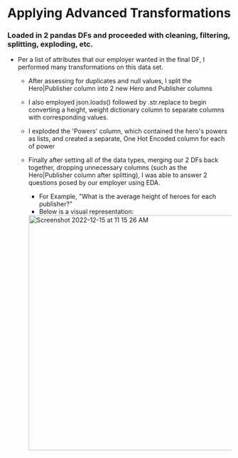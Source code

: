 # Applying Advanced Transformations
 
### Loaded in 2 pandas DFs and proceeded with cleaning, filtering, splitting, exploding, etc.
- Per a list of attributes that our employer wanted in the final DF, I performed many transformations on this data set. 
  - After assessing for duplicates and null values, I split the Hero|Publisher column into 2 new Hero and Publisher columns
  - I also employed json.loads() followed by .str.replace to begin converting a height, weight dictionary column to separate columns with corresponding values.
  - I exploded the 'Powers' column, which contained the hero's powers as lists, and created a separate, One Hot Encoded column for each of power
  - Finally after setting all of the data types, merging our 2 DFs back together, dropping unnecessary columns (such as the Hero|Publisher column after splitting), I was able to answer 2 questions posed by our employer using EDA.
     - For Example, "What is the average height of heroes for each publisher?"
     - Below is a visual representation:
     
     <img width="529" alt="Screenshot 2022-12-15 at 11 15 26 AM" src="https://user-images.githubusercontent.com/109368648/207937121-db902b44-e285-415e-be55-30b63bbb4a69.png">
